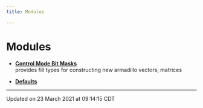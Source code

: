 ```yaml
---
title: Modules

---
```


# Modules







- **[Control Mode Bit Masks](/ldsctrlest/docs/api/modules/group__control__masks/)** <br>provides fill types for constructing new armadillo vectors, matrices 





- **[Defaults](/ldsctrlest/docs/api/modules/group__defaults/)** 





-------------------------------

Updated on 23 March 2021 at 09:14:15 CDT

